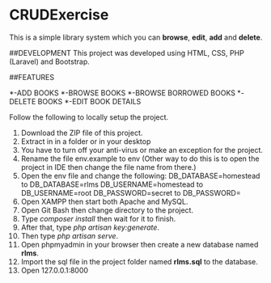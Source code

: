 # CRUDExercise

This is a simple library system which you can **browse**, **edit**, **add** and **delete**. 

##DEVELOPMENT
This project was developed using HTML, CSS, PHP (Laravel) and Bootstrap.


##FEATURES

*-ADD BOOKS
*-BROWSE BOOKS
*-BROWSE BORROWED BOOKS
*-DELETE BOOKS
*-EDIT BOOK DETAILS

Follow the following to locally setup the project.

1. Download the ZIP file of this project.
2. Extract in in a folder or in your desktop
3. You have to turn off your anti-virus or make an exception for the project.
4. Rename the file env.example to env (Other way to do this is to open the project in IDE then change the file name from there.)
5. Open the env file and change the following:
    DB_DATABASE=homestead to DB_DATABASE=rlms
    DB_USERNAME=homestead to DB_USERNAME=root
    DB_PASSWORD=secret to DB_PASSWORD=
6. Open XAMPP then start both Apache and MySQL.
7. Open Git Bash then change directory to the project.
8. Type _composer install_ then wait for it to finish.
9. After that, type _php artisan key:generate_.
10. Then type _php artisan serve_.
11. Open phpmyadmin in your browser then create a new database named **rlms**.
12. Import the sql file in the project folder named **rlms.sql** to the database.
13. Open 127.0.0.1:8000


